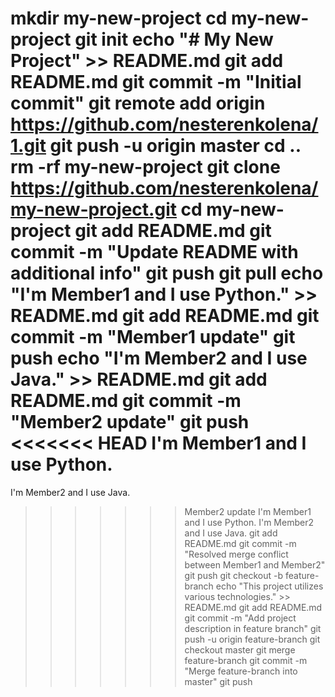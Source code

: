    mkdir my-new-project
   cd my-new-project
      git init
      echo "# My New Project" >> README.md
         git add README.md
   git commit -m "Initial commit"
      git remote add origin https://github.com/nesterenkolena/1.git
      git push -u origin master
      cd ..
   rm -rf my-new-project
      git clone https://github.com/nesterenkolena/my-new-project.git
   cd my-new-project
      git add README.md
      git commit -m "Update README with additional info"
      git push
      git pull
      echo "I'm Member1 and I use Python." >> README.md
   git add README.md
   git commit -m "Member1 update"
   git push
   echo "I'm Member2 and I use Java." >> README.md
   git add README.md
   git commit -m "Member2 update"
    git push
     <<<<<<< HEAD
   I'm Member1 and I use Python.
   =======
   I'm Member2 and I use Java.
   >>>>>>> Member2 update
  I'm Member1 and I use Python.
   I'm Member2 and I use Java.
>   >>>>>> git add README.md
   git commit -m "Resolved merge conflict between Member1 and Member2"
   git push
git checkout -b feature-branch
echo "This project utilizes various technologies." >> README.md
git add README.md
   git commit -m "Add project description in feature branch"
   git push -u origin feature-branch
git checkout master
git merge feature-branch
git commit -m "Merge feature-branch into master"
git push
  
   


